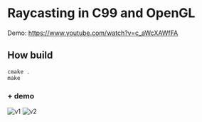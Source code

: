 # Raycasting in C99 and OpenGL

Demo: https://www.youtube.com/watch?v=c_aWcXAWfFA

## How build
```
cmake .
make
```

### + demo
![v1](https://user-images.githubusercontent.com/5994972/226800301-39cd9a59-c5a2-4bcb-aa6e-5e2f3c281115.gif)
![v2](https://user-images.githubusercontent.com/5994972/235757981-641a1d44-f550-4e46-8ef5-71f14a095a12.gif)
